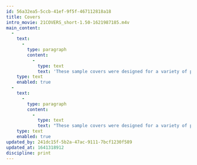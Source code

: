 ```yaml
---
id: 56a32ea5-5ccb-41ef-9f5f-467112818a18
title: Covers
intro_movie: 21COVERS_short-1.50-1621987185.m4v
main_content:
  -
    text:
      -
        type: paragraph
        content:
          -
            type: text
            text: 'These sample covers were designed for a variety of published books, magazines, brochures, and other printed matter. '
    type: text
    enabled: true
  -
    text:
      -
        type: paragraph
        content:
          -
            type: text
            text: "These sample covers were designed for a variety of published books, magazines, brochures, and other printed matter.\_These projects started during the early part of Tom’s career\_(since 1968)\_and continued throughout his career as a practical designer\_while teaching as part of his freelance design work, especially for Houghton Mifflin Publishers in Boston, MA."
    type: text
    enabled: true
updated_by: 241dc15f-5b2a-47ac-9111-7bcf1230f589
updated_at: 1641318912
discipline: print
---
```

